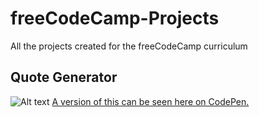 # freeCodeCamp-Projects
All the projects created for the freeCodeCamp curriculum


## Quote Generator

![Alt text](/img/quote.png?raw=true "Quote Generator")
[A version of this can be seen here on CodePen.](https://codepen.io/ChewyDinosaur/full/BpxeyN/)


